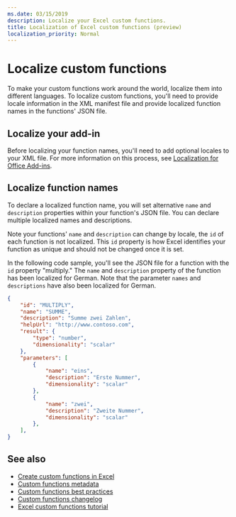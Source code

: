 ```yaml
---
ms.date: 03/15/2019
description: Localize your Excel custom functions. 
title: Localization of Excel custom functions (preview)
localization_priority: Normal
---
```

# Localize custom functions

To make your custom functions work around the world, localize them into different languages. To localize custom functions, you'll need to provide locale information in the XML manifest file and provide localized function names in the functions' JSON file.

## Localize your add-in

Before localizing your function names, you'll need to add optional locales to your XML file. For more information on this process, see [Localization for Office Add-ins](../develop/localization.md#control-localization-from-the-manifest).

## Localize function names

To declare a localized function name, you will set alternative `name` and `description` properties within your function's JSON file. You can declare multiple localized names and descriptions.

Note your functions' `name` and `description` can change by locale, the `id` of each function is not localized. This `id` property is how Excel identifies your function as unique and should not be changed once it is set.

In the following code sample, you'll see the JSON file for a function with the `id` property "multiply." The `name` and `description` property of the function has been localized for German. Note that the parameter `names` and `descriptions` have also been localized for German.

```JSON
{
    "id": "MULTIPLY",
    "name": "SUMME",
    "description": "Summe zwei Zahlen",
    "helpUrl": "http://www.contoso.com",
    "result": {
        "type": "number",
        "dimensionality": "scalar"
    },
    "parameters": [
        {
            "name": "eins",
            "description": "Erste Nummer",
            "dimensionality": "scalar"
        },
        {
            "name": "zwei",
            "description": "Zweite Nummer",
            "dimensionality": "scalar"
        },
    ],
}
```

## See also

* [Create custom functions in Excel](custom-functions-overview.md)
* [Custom functions metadata](custom-functions-json.md)
* [Custom functions best practices](custom-functions-best-practices.md)
* [Custom functions changelog](custom-functions-changelog.md)
* [Excel custom functions tutorial](../tutorials/excel-tutorial-create-custom-functions.md)
